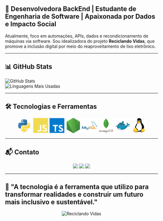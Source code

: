 ## 🚀 Desenvolvedora BackEnd | Estudante de Engenharia de Software | Apaixonada por Dados e Impacto Social  

Atualmente, foco em automações, APIs, dados e recondicionamento de máquinas via software. Sou idealizadora do projeto **Reciclando Vidas**, que promove a inclusão digital por meio do reaproveitamento de lixo eletrônico.  

---

## 📊 GitHub Stats  
![GitHub Stats](https://github-readme-stats.vercel.app/api?username=jmillene&show_icons=true&theme=radical)  
![Linguagens Mais Usadas](https://github-readme-stats.vercel.app/api/top-langs/?username=jmillene&layout=compact&langs_count=7&theme=radical)  

---

## 🛠️ Tecnologias e Ferramentas  

<div align="center">
  <img src="https://raw.githubusercontent.com/devicons/devicon/master/icons/python/python-original.svg" width="50" height="50"/>
  <img src="https://raw.githubusercontent.com/devicons/devicon/master/icons/javascript/javascript-plain.svg" width="50" height="50"/>
  <img src="https://raw.githubusercontent.com/devicons/devicon/master/icons/typescript/typescript-original.svg" width="50" height="50"/>
  <img src="https://raw.githubusercontent.com/devicons/devicon/master/icons/nodejs/nodejs-original.svg" width="50" height="50"/>
  <img src="https://raw.githubusercontent.com/devicons/devicon/master/icons/mysql/mysql-original-wordmark.svg" width="50" height="50"/>
  <img src="https://raw.githubusercontent.com/devicons/devicon/master/icons/mongodb/mongodb-original-wordmark.svg" width="50" height="50"/>
  <img src="https://raw.githubusercontent.com/devicons/devicon/master/icons/docker/docker-original.svg" width="50" height="50"/>
  <img src="https://raw.githubusercontent.com/devicons/devicon/master/icons/linux/linux-original.svg" width="50" height="50"/>
</div>  

---

## 📬 Contato  

<div align="center">
  <a href="https://www.instagram.com/hey.millene/"><img src="https://img.shields.io/badge/-Instagram-%23E4405F?style=for-the-badge&logo=instagram&logoColor=white" target="_blank"></a>
  <a href="mailto:jmillene12@gmail.com"><img src="https://img.shields.io/badge/-Gmail-%23333?style=for-the-badge&logo=gmail&logoColor=white" target="_blank"></a>
  <a href="https://www.linkedin.com/in/jessicamilenedev/"><img src="https://img.shields.io/badge/-LinkedIn-%230077B5?style=for-the-badge&logo=linkedin&logoColor=white" target="_blank"></a>
</div>  

---

## 🌱 "A tecnologia é a ferramenta que utilizo para transformar realidades e construir um futuro mais inclusivo e sustentável."  

<div align="center">
  <img src="sua_imagem_aqui.png" alt="Reciclando Vidas" width="400"/>
</div>
